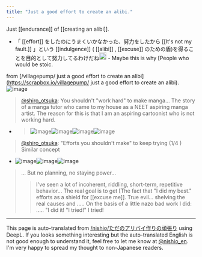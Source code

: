 ```yaml
---
title: "Just a good effort to create an alibi."
---
```


Just [[endurance]] of [[creating an alibi]].
- 「 [[effort]] をしたのにうまくいかなかった、努力をしたから [[It's not my fault.]] 」という [[indulgence]] ( [[alibi]] ,  [[excuse]] のための盾)を得ることを目的として努力してるわけだね<img src='https://scrapbox.io/api/pages/nishio-en/nishio/icon' alt='nishio.icon' height="19.5"/>
        - Maybe this is why [People who would be stoic.

from [/villagepump/ just a good effort to create an alibi](https://scrapbox.io/villagepump/ just a good effort to create an alibi).
![image](https://gyazo.com/62002dc59ab2a0f55221e3663c4980ea/thumb/1000)
> [@shiro_otsuka](https://twitter.com/shiro_otsuka/status/1103322135970275330): You shouldn't "work hard" to make manga... The story of a manga tutor who came to my house as a NEET aspiring manga artist. The reason for this is that I am an aspiring cartoonist who is not working hard.
- > ![image](https://pbs.twimg.com/media/D0_JCylUYAAkoy0.jpg)![image](https://pbs.twimg.com/media/D0_JE-4UwAAGWXF.jpg)![image](https://pbs.twimg.com/media/D0_JGkzUwAINNrL.jpg)![image](https://pbs.twimg.com/media/D0_JILwU8AArZq1.jpg)


> [@shiro_otsuka](https://twitter.com/shiro_otsuka/status/1612808605472010242?s=20&t=xP50OsW1DxSUfBTdlHyORg): "Efforts you shouldn't make" to keep trying (1/4 )
Similar concept
- ![image](https://gyazo.com/9327af6c798270dfaeb58aad424add0a/thumb/1000)![image](https://gyazo.com/bb484fdc28542fbe154dc5cb172a180a/thumb/1000)![image](https://gyazo.com/bbab7d34d066e757d8385c4a79332305/thumb/1000)
> ‥. But no planning, no staying power...
>  > I've seen a lot of incoherent, riddling, short-term, repetitive behavior...
>  The real goal is to get [The fact that "I did my best."
>  efforts as a shield for [[excuse me]].
>  True evil... shelving the real causes and .....
>  On the basis of a little nazo bad work I did: .....
>  "I did it! "I tried!" I tried!

---
This page is auto-translated from [/nishio/ただのアリバイ作りの頑張り](https://scrapbox.io/nishio/ただのアリバイ作りの頑張り) using DeepL. If you looks something interesting but the auto-translated English is not good enough to understand it, feel free to let me know at [@nishio_en](https://twitter.com/nishio_en). I'm very happy to spread my thought to non-Japanese readers.